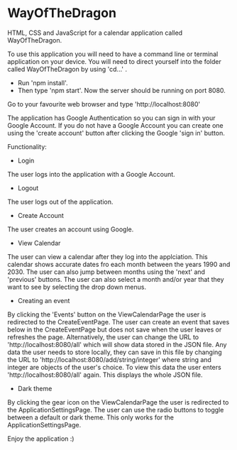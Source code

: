 # WayOfTheDragon
HTML, CSS and JavaScript for a calendar application called WayOfTheDragon.

To use this application you will need to have a command line or terminal application on your device. 
You will need to direct yourself into the folder called WayOfTheDragon by using 'cd...' .

- Run 'npm install'.
- Then type 'npm start'.
Now the server should be running on port 8080.

Go to your favourite web browser and type 'http://localhost:8080' 

The application has Google Authentication so you can sign in with your Google Account. If you do not have a Google Account you can create one using the 'create account' button after clicking the Google 'sign in' button.


Functionality:

- Login

The user logs into the application with a Google Account.


- Logout

The user logs out of the application.


- Create Account

The user creates an account using Google.


- View Calendar

The user can view a calendar after they log into the applciation. This calendar shows accurate dates fro each month between the years 1990 and 2030. The user can also jump between months using the 'next' and 'previous' buttons. The user can also select a month and/or year that they want to see by selecting the drop down menus.


- Creating an event

By clicking the 'Events' button on the ViewCalendarPage the user is redirected to the CreateEventPage. The user can create an event that saves below in the CreateEventPage but does not save when the user leaves or refreshes the page. Alternatively, the user can change the URL to 'http://localhost:8080/all' which will show data stored in the JSON file. Any data the user needs to store locally, they can save in this file by changing the URL to 'http://localhost:8080/add/string/integer' where string and integer are objects of the user's choice. To view this data the user enters 'http://localhost:8080/all' again. This displays the whole JSON file.


- Dark theme

By clicking the gear icon on the ViewCalendarPage the user is redirected to the ApplicationSettingsPage. The user can use the radio buttons to toggle between a default or dark theme. This only works for the ApplicationSettingsPage.


Enjoy the application :)
